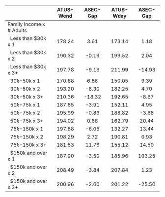 
|                      |    ATUS-Wend |     ASEC-Gap |    ATUS-Wday |     ASEC-Gap |
| -------------------- | :----------: | :----------: | :----------: | :----------: |
| Family Income x # Adults |              |              |              |              |
| &nbsp;&nbsp;Less than $30k x 1 |       178.24 |         3.61 |       173.14 |         1.18 |
| &nbsp;&nbsp;Less than $30k x 2 |       190.32 |        -0.19 |       199.52 |         2.04 |
| &nbsp;&nbsp;Less than $30k x 3+ |       197.78 |        -9.16 |       211.99 |       -14.93 |
| &nbsp;&nbsp;$30k-$50k x 1 |       170.68 |         6.68 |       150.05 |         9.39 |
| &nbsp;&nbsp;$30k-$50k x 2 |       193.20 |        -8.30 |       182.25 |         4.70 |
| &nbsp;&nbsp;$30k-$50k x 3+ |       210.36 |       -18.32 |       192.65 |        -8.67 |
| &nbsp;&nbsp;$50k-$75k x 1 |       187.65 |        -3.91 |       152.11 |         4.95 |
| &nbsp;&nbsp;$50k-$75k x 2 |       195.99 |        -0.83 |       188.82 |        -3.66 |
| &nbsp;&nbsp;$50k-$75k x 3+ |       194.02 |         0.68 |       162.79 |        20.44 |
| &nbsp;&nbsp;$75k-$150k x 1 |       197.88 |        -6.05 |       132.27 |        13.44 |
| &nbsp;&nbsp;$75k-$150k x 2 |       198.29 |         2.72 |       190.81 |         0.93 |
| &nbsp;&nbsp;$75k-$150k x 3+ |       181.83 |        11.76 |       155.12 |        14.50 |
| &nbsp;&nbsp;$150k and over x 1 |       187.90 |        -3.50 |       185.96 |       103.25 |
| &nbsp;&nbsp;$150k and over x 2 |       208.49 |        -3.84 |       207.84 |         1.23 |
| &nbsp;&nbsp;$150k and over x 3+ |       200.96 |        -2.60 |       201.22 |       -25.50 |

